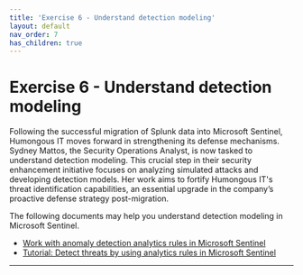 ```yaml
---
title: 'Exercise 6 - Understand detection modeling'
layout: default
nav_order: 7
has_children: true
---
```


# Exercise 6 - Understand detection modeling


Following the successful migration of Splunk data into Microsoft Sentinel, Humongous IT moves forward in strengthening its defense mechanisms. Sydney Mattos, the Security Operations Analyst, is now tasked to understand detection modeling. This crucial step in their security enhancement initiative focuses on analyzing simulated attacks and developing detection models. Her work aims to fortify Humongous IT's threat identification capabilities, an essential upgrade in the company’s proactive defense strategy post-migration.

The following documents may help you understand detection modeling in Microsoft Sentinel.

- [Work with anomaly detection analytics rules in Microsoft Sentinel](https://learn.microsoft.com/en-us/azure/sentinel/work-with-anomaly-rules)
- [Tutorial: Detect threats by using analytics rules in Microsoft Sentinel](https://learn.microsoft.com/en-us/azure/sentinel/tutorial-log4j-detection)

---
